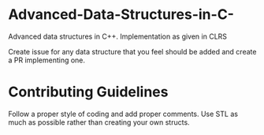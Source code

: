 # Advanced-Data-Structures-in-C-
Advanced data structures in C++. Implementation as given in CLRS

Create issue for any data structure that you feel should be added and create a PR implementing one.

# Contributing Guidelines
Follow a proper style of coding and add proper comments.
Use STL as much as possible rather than creating your own structs.
